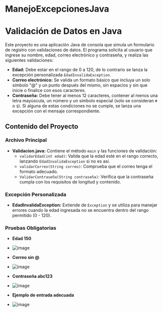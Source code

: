 # ManejoExcepcionesJava
# Validación de Datos en Java

Este proyecto es una aplicación Java de consola que simula un formulario de registro con validaciones de datos. El programa solicita al usuario que ingrese su nombre, edad, correo electrónico y contraseña, y realiza las siguientes validaciones:

- **Edad:** Debe estar en el rango de 0 a 120, de lo contrario se lanza la excepción personalizada `EdadInvalidaException`.
- **Correo electrónico:** Se valida un formato básico que incluya un solo símbolo "@" y un punto después del mismo, sin espacios y sin que inicie o finalice con esos caracteres.
- **Contraseña:** Debe tener al menos 12 caracteres, contener al menos una letra mayúscula, un número y un símbolo especial (solo se consideran `#` o `$`). Si alguna de estas condiciones no se cumple, se lanza una excepción con el mensaje correspondiente.

## Contenido del Proyecto

### Archivo Principal
- **Validacion.java:** Contiene el método `main` y las funciones de validación:
  - `validarEdad(int edad)`: Valida que la edad esté en el rango correcto, lanzando `EdadInvalidaException` si no es así.
  - `validarCorreo(String correo)`: Comprueba que el correo tenga el formato adecuado.
  - `ValidarContraseña(String contraseña)`: Verifica que la contraseña cumpla con los requisitos de longitud y contenido.

### Excepción Personalizada
- **EdadInvalidaException:** Extiende de `Exception` y se utiliza para manejar errores cuando la edad ingresada no se encuentra dentro del rango permitido (0 - 120).

### Pruebas Obligatorias 
- **Edad 150**

 -  ![image](https://github.com/user-attachments/assets/3c6a0a88-fcb7-4925-bd57-ba8f4ab18879)

- **Correo sin @**

 -  ![image](https://github.com/user-attachments/assets/2379f825-043e-4dfd-a213-0d91c67c81e0)

- **Contraseña abc123**

 -  ![image](https://github.com/user-attachments/assets/5a9393e0-ba23-49ad-a029-4970c0ba16b8)

- **Ejemplo de entrada adecuada**

 -  ![image](https://github.com/user-attachments/assets/d6263c61-7749-4002-a9b8-024d68013c97)




